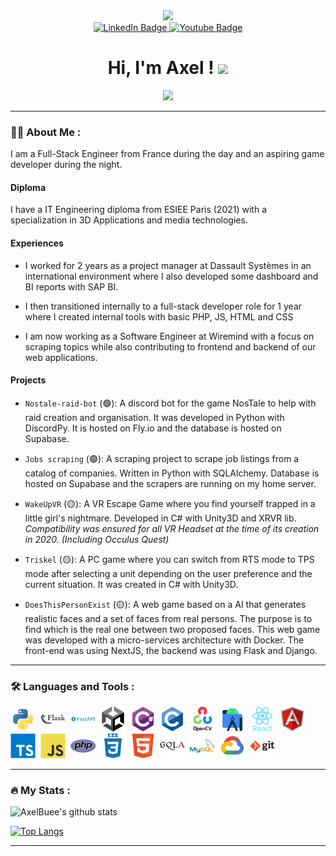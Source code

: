 <div id="header" align="center">
  <img src="https://media.giphy.com/media/v1.Y2lkPTc5MGI3NjExZ2Z6czRxMGsxMW96OXdqaGU1OWc0ZGw3cDN2YWY1ZXJscGIzcjdqdSZlcD12MV9pbnRlcm5hbF9naWZfYnlfaWQmY3Q9Zw/bGgsc5mWoryfgKBx1u/giphy.gif" width="100"/>
  <div id="badges">
    <a href="https://www.linkedin.com/in/axel-buée/">
      <img src="https://img.shields.io/badge/LinkedIn-blue?style=for-the-badge&logo=linkedin&logoColor=white" alt="LinkedIn Badge"/>
    </a>
    <a href="your-youtube-URL">
      <img src="https://img.shields.io/badge/YouTube-red?style=for-the-badge&logo=youtube&logoColor=white" alt="Youtube Badge"/>
    </a>
  </div>
  <h1>
    Hi, I'm Axel !
    <img src="https://media.giphy.com/media/hvRJCLFzcasrR4ia7z/giphy.gif" width="30px"/>
  </h1>
</div>
<div align="center">
  <img src="https://media.giphy.com/media/v1.Y2lkPTc5MGI3NjExdGw2dWR1NDc3ZjJxZWtydDZpYjgwNW9zNmZleGQ0bnVwNDA1ZGljbyZlcD12MV9pbnRlcm5hbF9naWZfYnlfaWQmY3Q9Zw/l0JMjhYmkvEzjxwGc/giphy.gif" />
</div>

---
### :man_technologist: About Me :
I am a Full-Stack Engineer from France during the day and an aspiring game developer during the night.
<h4>Diploma</h4>
I have a IT Engineering diploma from ESIEE Paris (2021) with a specialization in 3D Applications and media technologies.

<h4>Experiences</h4>

- I worked for 2 years as a project manager at Dassault Systèmes in an international environment where I also developed some dashboard and BI reports with SAP BI.</div>

- I then transitioned internally to a full-stack developer role for 1 year where I created internal tools with basic PHP, JS, HTML and CSS</div>

- I am now working as a Software Engineer at Wiremind with a focus on scraping topics while also contributing to frontend and backend of our web applications.</div>

<h4>Projects</h4>

- `Nostale-raid-bot` (🟢): A discord bot for the game NosTale to help with raid creation and organisation. It was developed in Python with DiscordPy. It is hosted on Fly.io and the database is hosted on Supabase.

- `Jobs scraping` (🟢): A scraping project to scrape job listings from a catalog of companies. Written in Python with SQLAlchemy. Database is hosted on Supabase and the scrapers are running on my home server.

- `WakeUpVR` (🟡): A VR Escape Game where you find yourself trapped in a little girl's nightmare. Developed in C# with Unity3D and XRVR lib. <i>Compatibility was ensured for all VR Headset at the time of its creation in 2020. (Including Occulus Quest)</i>

- `Triskel` (🟡): A PC game where you can switch from RTS mode to TPS mode after selecting a unit depending on the user preference and the current situation. It was created in C# with Unity3D.

- `DoesThisPersonExist` (🟡): A web game based on a AI that generates realistic faces and a set of faces from real persons. The purpose is to find which is the real one between two proposed faces. This web game was developed with a micro-services architecture with Docker. The front-end was using NextJS, the backend was using Flask and Django.

---

### :hammer_and_wrench: Languages and Tools :
<div>
  <img src="https://github.com/devicons/devicon/blob/master/icons/python/python-original.svg" title="Python" alt="Python" width="40" height="40"/>&nbsp;
  <img src="https://github.com/devicons/devicon/blob/master/icons/flask/flask-original-wordmark.svg" title="Flask" alt="Flask" width="40" height="40"/>&nbsp;
  <img src="https://github.com/devicons/devicon/blob/master/icons/fastapi/fastapi-original-wordmark.svg" title="FastAPI" alt="FastAPI" width="40" height="40"/>&nbsp;
  <img src="https://github.com/devicons/devicon/blob/master/icons/unity/unity-original.svg" title="Unity3D" alt="Unity3D" width="40" height="40"/>&nbsp;
  <img src="https://github.com/devicons/devicon/blob/master/icons/csharp/csharp-original.svg" title="C#" alt="C#" width="40" height="40"/>&nbsp;
  <img src="https://github.com/devicons/devicon/blob/master/icons/c/c-original.svg" title="C" alt="C" width="40" height="40"/>&nbsp;
  <img src="https://github.com/devicons/devicon/blob/master/icons/opencv/opencv-original-wordmark.svg" title="OpenCV" alt="OpenCV" width="40" height="40"/>&nbsp;
  <img src="https://github.com/devicons/devicon/blob/master/icons/androidstudio/androidstudio-original.svg" title="AndroidStudio" alt="AndroidStudio" width="40" height="40"/>&nbsp;
  <img src="https://github.com/devicons/devicon/blob/master/icons/react/react-original-wordmark.svg" title="React" alt="React" width="40" height="40"/>&nbsp;
  <img src="https://github.com/devicons/devicon/blob/master/icons/angularjs/angularjs-original.svg" title="Angular" alt="Angular" width="40" height="40"/>&nbsp;
  <img src="https://github.com/devicons/devicon/blob/master/icons/typescript/typescript-original.svg" title="Typescript" alt="Typescript" width="40" height="40"/>&nbsp;
  <img src="https://github.com/devicons/devicon/blob/master/icons/javascript/javascript-original.svg" title="JavaScript" alt="JavaScript" width="40" height="40"/>&nbsp;
  <img src="https://github.com/devicons/devicon/blob/master/icons/php/php-original.svg" title="PHP" alt="PHP" width="40" height="40"/>&nbsp;
  <img src="https://github.com/devicons/devicon/blob/master/icons/css3/css3-plain-wordmark.svg"  title="CSS3" alt="CSS" width="40" height="40"/>&nbsp;
  <img src="https://github.com/devicons/devicon/blob/master/icons/html5/html5-original.svg" title="HTML5" alt="HTML" width="40" height="40"/>&nbsp;
  <img src="https://github.com/devicons/devicon/blob/master/icons/sqlalchemy/sqlalchemy-original.svg" title="SQLAlchemy" alt="SQLAlchemy" width="40" height="40"/>&nbsp;
  <img src="https://github.com/devicons/devicon/blob/master/icons/mysql/mysql-original-wordmark.svg" title="MySQL"  alt="MySQL" width="40" height="40"/>&nbsp;
  <img src="https://github.com/devicons/devicon/blob/master/icons/googlecloud/googlecloud-original.svg" title="GCP"  alt="GCP" width="40" height="40"/>&nbsp;
  <img src="https://github.com/devicons/devicon/blob/master/icons/git/git-original-wordmark.svg" title="Git" **alt="Git" width="40" height="40"/>
</div>

---

### :fire: My Stats :
![AxelBuee's github stats](https://github-readme-stats.vercel.app/api?username=AxelBuee)

[![Top Langs](https://github-readme-stats.vercel.app/api/top-langs/?username=AxelBuee&layout=compact&theme=vision-friendly-dark)](https://github.com/anuraghazra/github-readme-stats)

---

<!--### :writing_hand: Blog Posts :-->
<!-- BLOG-POST-LIST:START -->
<!-- BLOG-POST-LIST:END -->
